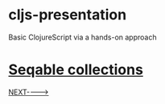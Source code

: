 # cljs-presentation
Basic ClojureScript via a hands-on approach

# [Seqable collections](https://github.com/wallclockbuilder/cljs-presentation/blob/master/28_seqable_collections/28_seqable_collections.cljs)

[NEXT---->](https://github.com/wallclockbuilder/cljs-presentation)
